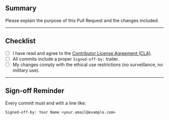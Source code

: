 
## Summary
Please explain the purpose of this Pull Request and the changes included.

---

## Checklist
- [ ] I have read and agree to the [Contributor License Agreement (CLA)](../CLA.md).
- [ ] All commits include a proper `Signed-off-by:` trailer.
- [ ] My changes comply with the ethical use restrictions (no surveillance, no military use).

---

## Sign-off Reminder
Every commit must end with a line like:

```plaintext
Signed-off-by: Your Name <your.email@example.com>
